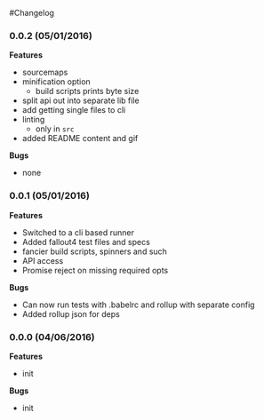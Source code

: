 #Changelog

### 0.0.2 (05/01/2016)

**Features**

- sourcemaps
- minification option
  - build scripts prints byte size
- split api out into separate lib file
- add getting single files to cli
- linting
  - only in `src`
- added README content and gif

**Bugs**

- none

### 0.0.1 (05/01/2016)

**Features**

- Switched to a cli based runner
- Added fallout4 test files and specs
- fancier build scripts, spinners and such
- API access
- Promise reject on missing required opts

**Bugs**

- Can now run tests with .babelrc and rollup with separate config
- Added rollup json for deps

### 0.0.0 (04/06/2016)

**Features**

- init

**Bugs**

- init
